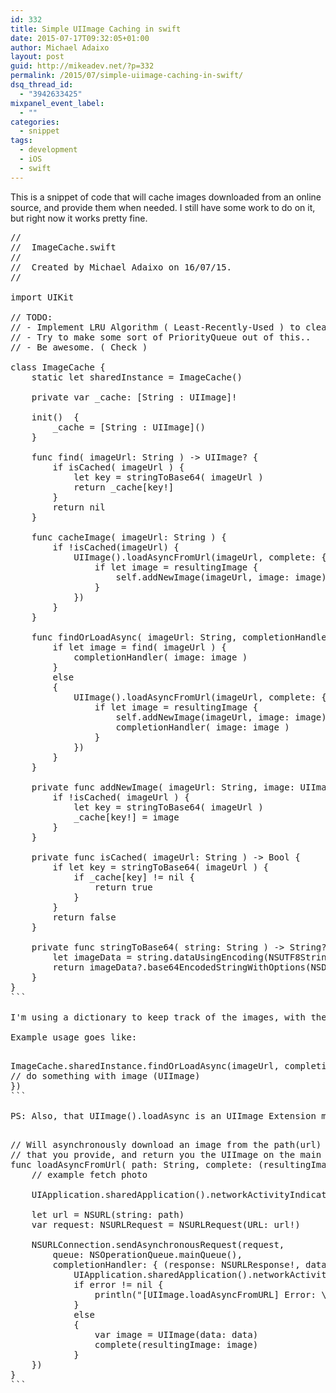 ```yaml
---
id: 332
title: Simple UIImage Caching in swift
date: 2015-07-17T09:32:05+01:00
author: Michael Adaixo
layout: post
guid: http://mikeadev.net/?p=332
permalink: /2015/07/simple-uiimage-caching-in-swift/
dsq_thread_id:
  - "3942633425"
mixpanel_event_label:
  - ""
categories:
  - snippet
tags:
  - development
  - iOS
  - swift
---
```

This is a snippet of code that will cache images downloaded from an online source, and provide them when needed. I still have some work to do on it, but right now it works pretty fine.

<pre class="EnlighterJSRAW" data-enlighter-language="c" data-enlighter-theme="" data-enlighter-highlight="" data-enlighter-linenumbers="" data-enlighter-lineoffset="" data-enlighter-title="" data-enlighter-group="">//
//  ImageCache.swift
//
//  Created by Michael Adaixo on 16/07/15.
//

import UIKit

// TODO:
// - Implement LRU Algorithm ( Least-Recently-Used ) to clear unused images from memory
// - Try to make some sort of PriorityQueue out of this..
// - Be awesome. ( Check )

class ImageCache {
    static let sharedInstance = ImageCache()
    
    private var _cache: [String : UIImage]!
    
    init()  {
        _cache = [String : UIImage]()
    }
    
    func find( imageUrl: String ) -&gt; UIImage? {
        if isCached( imageUrl ) {
            let key = stringToBase64( imageUrl )
            return _cache[key!]
        }
        return nil
    }
    
    func cacheImage( imageUrl: String ) {
        if !isCached(imageUrl) {
            UIImage().loadAsyncFromUrl(imageUrl, complete: { (resultingImage) -&gt; Void in
                if let image = resultingImage {
                    self.addNewImage(imageUrl, image: image)
                }
            })
        }
    }
    
    func findOrLoadAsync( imageUrl: String, completionHandler: ( image: UIImage! ) -&gt; Void ) {
        if let image = find( imageUrl ) {
            completionHandler( image: image )
        }
        else
        {
            UIImage().loadAsyncFromUrl(imageUrl, complete: { (resultingImage) -&gt; Void in
                if let image = resultingImage {
                    self.addNewImage(imageUrl, image: image)
                    completionHandler( image: image )
                }
            })
        }
    }
    
    private func addNewImage( imageUrl: String, image: UIImage ) {
        if !isCached( imageUrl ) {
            let key = stringToBase64( imageUrl )
            _cache[key!] = image
        }
    }
    
    private func isCached( imageUrl: String ) -&gt; Bool {
        if let key = stringToBase64( imageUrl ) {
            if _cache[key] != nil {
                return true
            }
        }
        return false
    }
    
    private func stringToBase64( string: String ) -&gt; String? {
        let imageData = string.dataUsingEncoding(NSUTF8StringEncoding, allowLossyConversion: false)
        return imageData?.base64EncodedStringWithOptions(NSDataBase64EncodingOptions.allZeros)
    }
}
```

I'm using a dictionary to keep track of the images, with their Base64 encoded urls as keys.

Example usage goes like:

<pre class="EnlighterJSRAW" data-enlighter-language="c" data-enlighter-theme="" data-enlighter-highlight="" data-enlighter-linenumbers="" data-enlighter-lineoffset="" data-enlighter-title="" data-enlighter-group="">ImageCache.sharedInstance.findOrLoadAsync(imageUrl, completionHandler: { (image) -> Void in
// do something with image (UIImage)
})
```

PS: Also, that UIImage().loadAsync is an UIImage Extension method I have lying around :)

<pre class="EnlighterJSRAW" data-enlighter-language="c" data-enlighter-theme="" data-enlighter-highlight="" data-enlighter-linenumbers="" data-enlighter-lineoffset="" data-enlighter-title="" data-enlighter-group="">// Will asynchronously download an image from the path(url)
// that you provide, and return you the UIImage on the main queue
func loadAsyncFromUrl( path: String, complete: (resultingImage: UIImage?) -> Void ) {
    // example fetch photo
   
    UIApplication.sharedApplication().networkActivityIndicatorVisible = true

    let url = NSURL(string: path)
    var request: NSURLRequest = NSURLRequest(URL: url!)

    NSURLConnection.sendAsynchronousRequest(request,
        queue: NSOperationQueue.mainQueue(),
        completionHandler: { (response: NSURLResponse!, data: NSData!, error: NSError!) -> Void in
            UIApplication.sharedApplication().networkActivityIndicatorVisible = false
            if error != nil {
                println("[UIImage.loadAsyncFromURL] Error: \(error)")
            }
            else
            {
                var image = UIImage(data: data)
                complete(resultingImage: image)
            }
    })
}
```